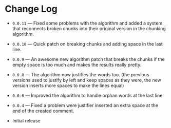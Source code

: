 # Change Log

- `0.0.11` &mdash; Fixed some problems with the algorithm and added a system that reconnects broken chunks into their original version in the chunking algorithm.

- `0.0.10` &mdash; Quick patch on breaking chunks and adding space in the last line.

- `0.0.9` &mdash; An awesome new algorithm patch that breaks the chunks if the empty space is too much and makes the results really pretty.

- `0.0.8` &mdash; The algorithm now justifies the words too. (the previous versions used to justify by left and keep spaces as they were, the new version inserts more spaces to make the lines equal)

- `0.0.6` &mdash; Improved the algorithm to handle orphan words at the last line.

- `0.0.4` &mdash; Fixed a problem were justifier inserted an extra space at the end of the created comment.

- Initial release